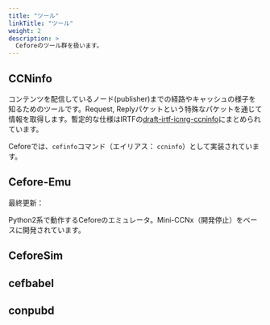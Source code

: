 ```yaml
---
title: "ツール"
linkTitle: "ツール"
weight: 2
description: >
  Ceforeのツール群を扱います。
---
```


## CCNinfo

コンテンツを配信しているノード(publisher)までの経路やキャッシュの様子を知るためのツールです。Request, Replyパケットという特殊なパケットを通じて情報を取得します。暫定的な仕様はIRTFの[draft-irtf-icnrg-ccninfo](https://datatracker.ietf.org/doc/draft-irtf-icnrg-ccninfo/)にまとめられています。

Ceforeでは、`cefinfo`コマンド（エイリアス： `ccninfo`）として実装されています。

## Cefore-Emu

最終更新：

Python2系で動作するCeforeのエミュレータ。Mini-CCNx（開発停止）をベースに開発されています。

## CeforeSim

## cefbabel

## conpubd